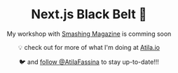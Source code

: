 <!--  <a href="https://atila.io/all-about-next">
    <img src="https://raw.githubusercontent.com/atilafassina/atilafassina/master/course-banner.png" alt="All About NextJS banner" />
  </a>
  <h2>
    All About NextJS
  </h2>

Learn to build amazing apps with NextJS, TypeScript, and much more
-->
<div align="center">

  
  
  <h1>Next.js Black Belt 🥋</h1>
  
  My workshop with [Smashing Magazine](https://smashingconf.com/online-workshops/workshops/atila-fassina) is comming soon

  💡 check out for more of what I'm doing at [Atila.io](https://atila.io)
  
  🐦 and [follow @AtilaFassina](https://atila.io/twitter) to stay up-to-date!!!

</div>
